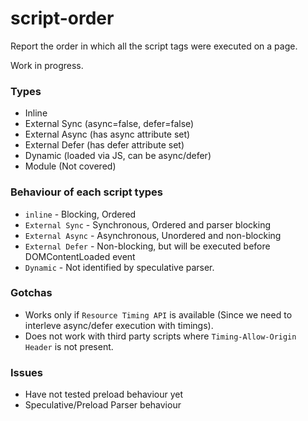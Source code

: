 # script-order

Report the order in which all the script tags were executed on a page.

Work in progress.

### Types

+ Inline
+ External Sync (async=false, defer=false)
+ External Async (has async attribute set)
+ External Defer (has defer attribute set)
+ Dynamic (loaded via JS, can be async/defer)
+ Module (Not covered)

### Behaviour of each script types
* `inline` - Blocking, Ordered
* `External Sync` - Synchronous, Ordered and parser blocking
* `External Async` - Asynchronous, Unordered and non-blocking 
* `External Defer` - Non-blocking, but will be executed before DOMContentLoaded event
* `Dynamic` - Not identified by speculative parser. 

### Gotchas

- Works only if `Resource Timing API` is available (Since we need to interleve async/defer execution with timings).
- Does not work with third party scripts where `Timing-Allow-Origin Header` is not present.

### Issues

- Have not tested preload behaviour yet
- Speculative/Preload Parser behaviour 
